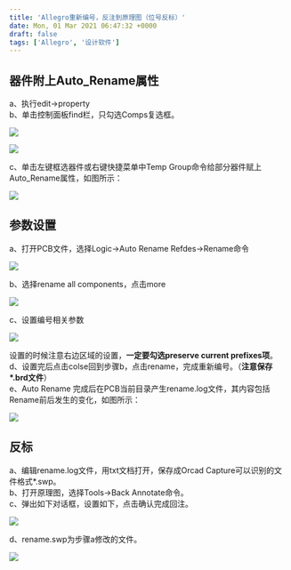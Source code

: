 ```yaml
---
title: 'Allegro重新编号，反注到原理图（位号反标）'
date: Mon, 01 Mar 2021 06:47:32 +0000
draft: false
tags: ['Allegro', '设计软件']
---
```


**器件附上Auto\_Rename属性**
----------------------

a、执行edit->property  
b、单击控制面板find栏，只勾选Comps复选框。

![](http://a1024.synology.me:222/images/blog2022/AllegroAuto_Rename01.jpg)

![](http://a1024.synology.me:222/images/blog2022/AllegroAuto_Rename02.jpg)

c、单击左键框选器件或右键快捷菜单中Temp Group命令给部分器件赋上Auto\_Rename属性，如图所示：

![](http://a1024.synology.me:222/images/blog2022/AllegroAuto_Rename03.jpg)

**参数设置**
--------

a、打开PCB文件，选择Logic->Auto Rename Refdes->Rename命令

![](http://a1024.synology.me:222/images/blog2022/AllegroAuto_Rename04.jpg)

b、选择rename all components，点击more

![](http://a1024.synology.me:222/images/blog2022/AllegroAuto_Rename05.jpg)

c、设置编号相关参数

![](http://a1024.synology.me:222/images/blog2022/AllegroAuto_Rename06.jpg)

设置的时候注意右边区域的设置，**一定要勾选preserve current prefixes项**。  
d、设置完后点击colse回到步骤b，点击rename，完成重新编号。（**注意保存\*.brd文件**）  
e、Auto Rename 完成后在PCB当前目录产生rename.log文件，其内容包括Rename前后发生的变化，如图所示：

![](http://a1024.synology.me:222/images/blog2022/AllegroAuto_Rename07.jpg)

**反标**
------

a、编辑rename.log文件，用txt文档打开，保存成Orcad Capture可以识别的文件格式\*.swp。  
b、打开原理图，选择Tools->Back Annotate命令。  
c、弹出如下对话框，设置如下，点击确认完成回注。

![](http://a1024.synology.me:222/images/blog2022/AllegroAuto_Rename08.jpg)

d、rename.swp为步骤a修改的文件。

![](http://a1024.synology.me:222/images/blog2022/AllegroAuto_Rename09.jpg)
